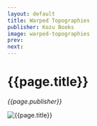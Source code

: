 ```yaml
---
layout: default
title: Warped Topographies
publisher: Kozu Books
image: warped-topographies
prev: 
next:
---
```


# {{page.title}}<br />
*{{page.publisher}}*

![{{page.title}}]({{page.image}}.webp "{{page.title}}")